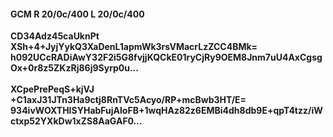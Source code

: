 #### GCM R 20/0c/400 L 20/0c/400
**CD34Adz45caUknPt**<br/>**XSh+4+JyjYykQ3XaDenL1apmWk3rsVMacrLzZCC4BMk=**<br/>**h092UCcRADiAwY32F2i5G8fvjjKQCkE01ryCjRy9OEM8Jnm7uU4AxCgsgOx+0r8z5ZKzRj86j9Syrp0u...**<br/><br/>
**XCpePrePeqS+kjVJ**<br/>**+C1axJ31JTn3Ha9ctj8RnTVc5Acyo/RP+mcBwb3HT/E=**<br/>**934ivWOXTHISYHabFujAloFB+1wqHAz82z6EMBi4dh8db9E+qpT4tzz/iWctxp52YXkDw1xZS8AaGAF0...**
